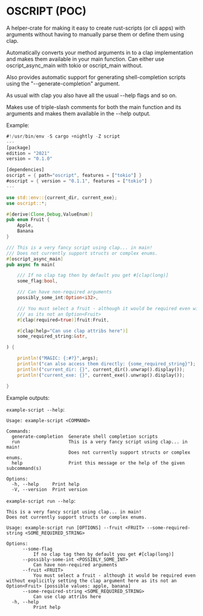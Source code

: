 # OSCRIPT (POC)

A helper-crate for making it easy to create rust-scripts (or cli apps) with arguments without having to manually parse them or define them using clap.

Automatically converts your method arguments in to a clap implementation and makes them available in your main function. Can either use oscript_async_main with tokio or oscript_main without.

Also provides automatic support for generating shell-completion scripts using the "--generate-completion" argument.

As usual with clap you also have all the usual --help flags and so on.

Makes use of triple-slash comments for both the main function and its arguments and makes them available in the --help output. 

Example:
```rust
#!/usr/bin/env -S cargo +nightly -Z script
---
[package]
edition = "2021"
version = "0.1.0"

[dependencies]
oscript = { path="oscript", features = ["tokio"] }
#oscript = { version = "0.1.1", features = ["tokio"] }
---

use std::env::{current_dir, current_exe};
use oscript::*;

#[derive(Clone,Debug,ValueEnum)]
pub enum Fruit {
    Apple,
    Banana
}

/// This is a very fancy script using clap... in main!
/// Does not currently support structs or complex enums.
#[oscript_async_main]
pub async fn main(

    /// If no clap tag then by default you get #[clap(long)]
    some_flag:bool, 

    /// Can have non-required arguments
    possibly_some_int:Option<i32>,

    /// You must select a fruit - although it would be required even without explicitly setting the clap argument here
    /// as its not an Option<Fruit>
    #[clap(required=true)]fruit:Fruit,

    #[clap(help="Can use clap attribs here")]
    some_required_string:&str, 

) {

    println!("MAGIC: {:#?}",args);
    println!("can also access them directly: {some_required_string}");
    println!("current_dir: {}", current_dir().unwrap().display());
    println!("current_exe: {}", current_exe().unwrap().display());

}

```

Example outputs:

`example-script --help`:
```
Usage: example-script <COMMAND>

Commands:
  generate-completion  Generate shell completion scripts
  run                  This is a very fancy script using clap... in main!
                       Does not currently support structs or complex enums.
  help                 Print this message or the help of the given subcommand(s)

Options:
  -h, --help     Print help
  -V, --version  Print version
  ```

`example-script run --help`:
```
This is a very fancy script using clap... in main!
Does not currently support structs or complex enums.

Usage: example-script run [OPTIONS] --fruit <FRUIT> --some-required-string <SOME_REQUIRED_STRING>

Options:
      --some-flag
          If no clap tag then by default you get #[clap(long)]
      --possibly-some-int <POSSIBLY_SOME_INT>
          Can have non-required arguments
      --fruit <FRUIT>
          You must select a fruit - although it would be required even without explicitly setting the clap argument here as its not an Option<Fruit> [possible values: apple, banana]
      --some-required-string <SOME_REQUIRED_STRING>
          Can use clap attribs here
  -h, --help
          Print help

```
